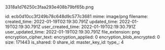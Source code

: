 3318a1d76250c3faa293e408b79bf65b.png

id: ecb0d10cc3f249b78c648d9c577c3681
mime: image/png
filename: 
created_time: 2022-01-19T02:19:30.791Z
updated_time: 2022-01-19T02:19:30.791Z
user_created_time: 2022-01-19T02:19:30.791Z
user_updated_time: 2022-01-19T02:19:30.791Z
file_extension: png
encryption_cipher_text: 
encryption_applied: 0
encryption_blob_encrypted: 0
size: 171443
is_shared: 0
share_id: 
master_key_id: 
type_: 4